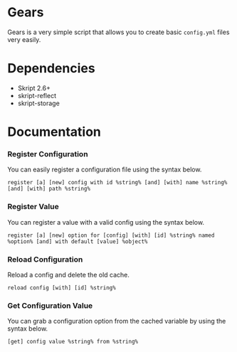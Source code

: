 # Gears
Gears is a very simple script that allows you to create basic `config.yml` files very easily.
# Dependencies
- Skript 2.6+
- skript-reflect
- skript-storage
# Documentation
### Register Configuration
You can easily register a configuration file using the syntax below.
```
register [a] [new] config with id %string% [and] [with] name %string% [and] [with] path %string%
```
### Register Value
You can register a value with a valid config using the syntax below.
```
register [a] [new] option for [config] [with] [id] %string% named %option% [and] with default [value] %object%
```
### Reload Configuration
Reload a config and delete the old cache.
```
reload config [with] [id] %string%
```
### Get Configuration Value
You can grab a configuration option from the cached variable by using the syntax below.
```
[get] config value %string% from %string%
```
